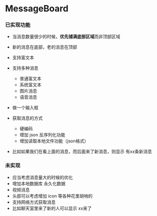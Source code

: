 # MessageBoard

### 已实现功能

* 当消息数量很少的时候，**优先铺满底部区域**而非顶部区域
* 新的消息在底部，老的消息在顶部
* 支持富文本
* 支持多种消息 
  * 普通富文本
  * 系统富文本
  * 图片消息
  * 语音消息

* 做一个输入框
* 获取消息的方式
  * 硬编码
  * 增加 json 反序列化功能
  * 增加读取本地文件功能（json格式）

* 比如如果我们在看上面的消息，而后面来了新消息，则显示 有xx条新消息

### 未实现

- 应当考虑消息量大的时候的优化 
- 增加本地数据库 永久化数据
- 视频消息
- 头部可以考虑增加 icon 等各种花里胡哨的
- 支持网络方式获取消息
- 比如聊天室里来了新的人可以显示 xx来了